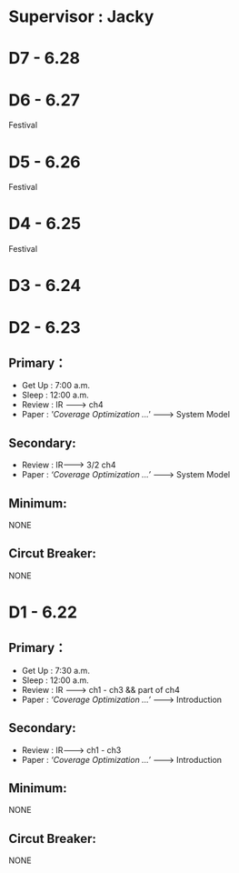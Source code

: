 # **Supervisor : Jacky**

# D7 - 6.28
# D6 - 6.27 
Festival
# D5 - 6.26
Festival
# D4 - 6.25
Festival 
# D3 - 6.24
# D2 - 6.23
## Primary：
- Get Up : 7:00 a.m.
- Sleep : 12:00 a.m.
- Review : IR ---> ch4
- Paper : *'Coverage Optimization ...'* ---> System Model
## Secondary:
- Review : IR---> 3/2 ch4
- Paper : *‘Coverage Optimization ...’* ---> System Model
## Minimum:
NONE
## Circut Breaker:
NONE

# D1 - 6.22
## Primary：
- Get Up : 7:30 a.m.
- Sleep : 12:00 a.m.
- Review : IR ---> ch1 - ch3 && part of ch4
- Paper : *‘Coverage Optimization ...’* ---> Introduction
## Secondary:
- Review : IR---> ch1 - ch3
- Paper : *‘Coverage Optimization ...’* ---> Introduction
## Minimum:
NONE
## Circut Breaker:
NONE

